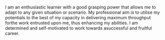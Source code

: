 I am an enthusiastic learner with a good grasping power that allows me to adapt to any given situation or scenario.
My professional aim is to utilise my potentials to the best of my capacity in delivering maximum throughput forthe work entrusted upon me, 
thus enhancing my abilities. I am determined and self-motivated to work towards asuccessful and fruitful career.

